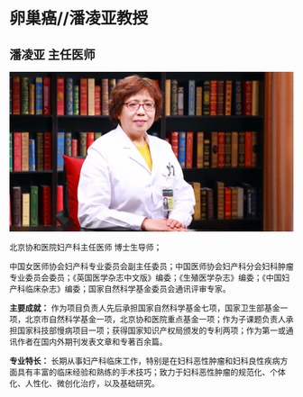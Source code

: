 # 卵巢癌//潘凌亚教授

## 潘凌亚 主任医师

![1678367078698](image/c01_49/1678367078698.png)

北京协和医院妇产科主任医师 博士生导师；

中国女医师协会妇产科专业委员会副主任委员；中国医师协会妇产科分会妇科肿瘤专业委员会委员；《英国医学杂志中文版》编委；《生殖医学杂志》编委；《中国妇产科临床杂志》编委；国家自然科学基金委员会通讯评审专家。


**主要成就：** 作为项目负责人先后承担国家自然科学基金七项，国家卫生部基金一项，北京市自然科学基金一项，北京协和医院重点基金一项；作为子课题负责人承担国家科技部慢病项目一项；获得国家知识产权局颁发的专利两项；作为第一或通讯作者在国内外期刊发表文章和专著百余篇。


**专业特长：** 长期从事妇产科临床工作，特别是在妇科恶性肿瘤和妇科良性疾病方面具有丰富的临床经验和熟练的手术技巧；致力于妇科恶性肿瘤的规范化、个体化、人性化、微创化治疗，以及基础研究。

